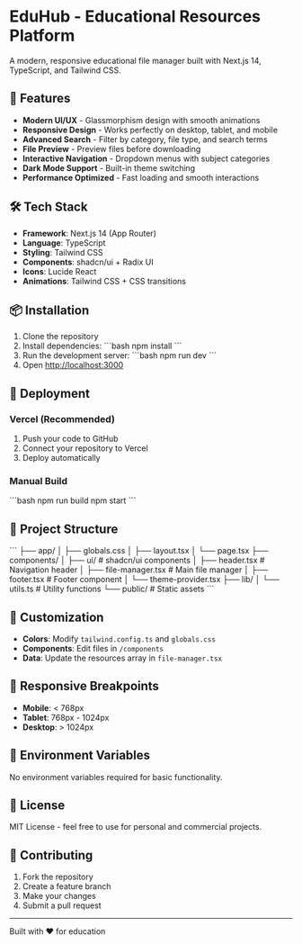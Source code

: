 # EduHub - Educational Resources Platform

A modern, responsive educational file manager built with Next.js 14, TypeScript, and Tailwind CSS.

## 🚀 Features

- **Modern UI/UX** - Glassmorphism design with smooth animations
- **Responsive Design** - Works perfectly on desktop, tablet, and mobile
- **Advanced Search** - Filter by category, file type, and search terms
- **File Preview** - Preview files before downloading
- **Interactive Navigation** - Dropdown menus with subject categories
- **Dark Mode Support** - Built-in theme switching
- **Performance Optimized** - Fast loading and smooth interactions

## 🛠️ Tech Stack

- **Framework**: Next.js 14 (App Router)
- **Language**: TypeScript
- **Styling**: Tailwind CSS
- **Components**: shadcn/ui + Radix UI
- **Icons**: Lucide React
- **Animations**: Tailwind CSS + CSS transitions

## 📦 Installation

1. Clone the repository
2. Install dependencies:
   \`\`\`bash
   npm install
   \`\`\`
3. Run the development server:
   \`\`\`bash
   npm run dev
   \`\`\`
4. Open [http://localhost:3000](http://localhost:3000)

## 🚀 Deployment

### Vercel (Recommended)
1. Push your code to GitHub
2. Connect your repository to Vercel
3. Deploy automatically

### Manual Build
\`\`\`bash
npm run build
npm start
\`\`\`

## 📁 Project Structure

\`\`\`
├── app/
│   ├── globals.css
│   ├── layout.tsx
│   └── page.tsx
├── components/
│   ├── ui/           # shadcn/ui components
│   ├── header.tsx    # Navigation header
│   ├── file-manager.tsx # Main file manager
│   ├── footer.tsx    # Footer component
│   └── theme-provider.tsx
├── lib/
│   └── utils.ts      # Utility functions
└── public/           # Static assets
\`\`\`

## 🎨 Customization

- **Colors**: Modify `tailwind.config.ts` and `globals.css`
- **Components**: Edit files in `/components`
- **Data**: Update the resources array in `file-manager.tsx`

## 📱 Responsive Breakpoints

- **Mobile**: < 768px
- **Tablet**: 768px - 1024px  
- **Desktop**: > 1024px

## 🔧 Environment Variables

No environment variables required for basic functionality.

## 📄 License

MIT License - feel free to use for personal and commercial projects.

## 🤝 Contributing

1. Fork the repository
2. Create a feature branch
3. Make your changes
4. Submit a pull request

---

Built with ❤️ for education
